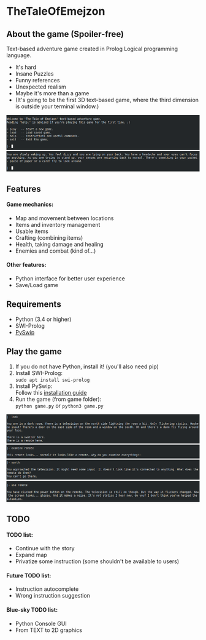 # TheTaleOfEmejzon

## About the game (Spoiler-free)
Text-based adventure game created in Prolog Logical programming language.
* It's hard
* Insane Puzzles
* Funny references
* Unexpected realism
* Maybe it's more than a game
* (It's going to be the first 3D text-based game, where the third dimension is outside your terminal window.)

![Start Menu](./img/start.png)
![Start Menu](./img/beginning.png)

## Features

#### Game mechanics:
* Map and movement between locations
* Items and inventory management
* Usable items
* Crafting (combining items)
* Health, taking damage and healing
* Enemies and combat (kind of...)

#### Other features:
* Python interface for better user experience
* Save/Load game


## Requirements
* Python (3.4 or higher)
* SWI-Prolog
* [PySwip](https://github.com/yuce/pyswip "PySwip by Yuce Tekol")


## Play the game
1. If you do not have Python, install it! (you'll also need pip)
2. Install SWI-Prolog:  
`sudo apt install swi-prolog`
3. Install PySwip:  
Follow this [installation guide](https://github.com/yuce/pyswip/blob/master/INSTALL.md "PySwip INSTALL")
4. Run the game (from game folder):  
`python game.py` or `python3 game.py`

![Start Menu](./img/look.png)
![Start Menu](./img/examine.png)
![Start Menu](./img/move.png)
![Start Menu](./img/use.png)

## TODO

#### TODO list:
* Continue with the story
* Expand map
* Privatize some instruction (some shouldn't be available to users)

#### Future TODO list:
* Instruction autocomplete
* Wrong instruction suggestion

#### Blue-sky TODO list:
* Python Console GUI
* From TEXT to 2D graphics
